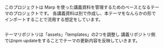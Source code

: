 このプロジェクトは Marp を使った講義資料を管理するためのベースとなるテーマのプロジェクトです。
各講義資料は別で作成し、本テーマをなんらかの形でインポートすることで流用する想定をしています。


## 
テーマリポジトリは「assets」「templates」の2つを調整し
講義リポジトリ側ではnpm updateをすることでテーマの更新内容を反映していきます。
